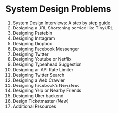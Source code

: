 # System Design Problems

1. System Design Interviews: A step by step guide
2. Designing a URL Shortening service like TinyURL
3. Designing Pastebin
4. Designing Instagram
5. Designing Dropbox
6. Designing Facebook Messenger
7. Designing Twitter
8. Designing Youtube or Netflix
9. Designing Typeahead Suggestion
10. Designing an API Rate Limiter
11. Designing Twitter Search
12. Designing a Web Crawler
13. Designing Facebook’s Newsfeed
14. Designing Yelp or Nearby Friends
15. Designing Uber backend
16. Design Ticketmaster (*New*)
17. Additional Resources
